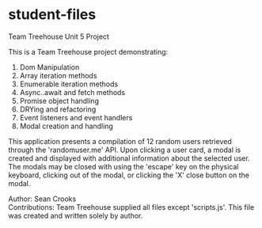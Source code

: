 # student-files
Team Treehouse Unit 5 Project

This is a Team Treehouse project demonstrating:

1. Dom Manipulation
2. Array iteration methods
3. Enumerable iteration methods
4. Async..await and fetch methods
5. Promise object handling
6. DRYing and refactoring
7. Event listeners and event handlers
8. Modal creation and handling

This application presents a compilation of 12 random users retrieved through the 'randomuser.me' API. Upon clicking a user card, a modal is created and displayed with additional information about the selected user. The modals may be closed with using the 'escape' key on the physical keyboard, clicking out of the modal, or clicking the 'X' close button on the modal. 

Author: Sean Crooks
<br>Contributions: Team Treehouse supplied all files except 'scripts.js'. This file was created and written solely by author.
